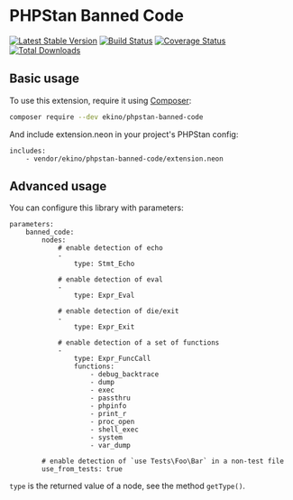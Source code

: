 # PHPStan Banned Code

[![Latest Stable Version](https://poser.pugx.org/ekino/phpstan-banned-code/v/stable)](https://packagist.org/packages/ekino/phpstan-banned-code)
[![Build Status](https://travis-ci.org/ekino/phpstan-banned-code.svg?branch=master)](https://travis-ci.org/ekino/phpstan-banned-code)
[![Coverage Status](https://coveralls.io/repos/ekino/phpstan-banned-code/badge.svg?branch=master&service=github)](https://coveralls.io/github/ekino/phpstan-banned-code?branch=master)
[![Total Downloads](https://poser.pugx.org/ekino/phpstan-banned-code/downloads)](https://packagist.org/packages/ekino/phpstan-banned-code)

## Basic usage

To use this extension, require it using [Composer](https://getcomposer.org/):

```bash
composer require --dev ekino/phpstan-banned-code
```

And include extension.neon in your project's PHPStan config:

```
includes:
	- vendor/ekino/phpstan-banned-code/extension.neon
```

## Advanced usage

You can configure this library with parameters:

```
parameters:
	banned_code:
		nodes:
			# enable detection of echo
			-
				type: Stmt_Echo

			# enable detection of eval
			-
				type: Expr_Eval

			# enable detection of die/exit
			-
				type: Expr_Exit

			# enable detection of a set of functions
			-
				type: Expr_FuncCall
				functions:
					- debug_backtrace
					- dump
					- exec
					- passthru
					- phpinfo
					- print_r
					- proc_open
					- shell_exec
					- system
					- var_dump

		# enable detection of `use Tests\Foo\Bar` in a non-test file
		use_from_tests: true
```

`type` is the returned value of a node, see the method `getType()`.
